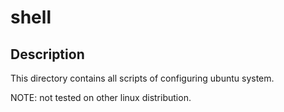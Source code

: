 # shell
## Description
This directory contains all scripts of configuring ubuntu system.  

NOTE: not tested on other linux distribution.  
